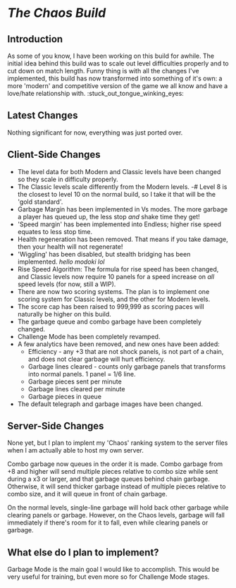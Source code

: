 # ***The Chaos Build***
## Introduction
As some of you know, I have been working on this build for awhile. The initial idea behind this build was to scale out level difficulties properly and to cut down on match length. Funny thing is with all the changes I've implemented, this build has now transformed into something of it's own: a more 'modern' and competitive version of the game we all know and have a love/hate relationship with. :stuck_out_tongue_winking_eyes:

## Latest Changes
Nothing significant for now, everything was just ported over.

## Client-Side Changes
- The level data for both Modern and Classic levels have been changed so they scale in difficulty properly.
- The Classic levels scale differently from the Modern levels.
-# Level 8 is the closest to level 10 on the normal build, so I take it that will be the 'gold standard'.
- Garbage Margin has been implemented in Vs modes. The more garbage a player has queued up, the less stop *and* shake time they get!
- 'Speed margin' has been implemented into Endless; higher rise speed equates to less stop time.
- Health regeneration has been removed. That means if you take damage, then your health will not regenerate!
- 'Wiggling' has been disabled, but stealth bridging has been implemented. *hello modoki lol*
- Rise Speed Algorithm: The formula for rise speed has been changed, and Classic levels now require 10 panels for a speed increase on *all* speed levels (for now, still a WIP).
- There are now two scoring systems. The plan is to implement one scoring system for Classic levels, and the other for Modern levels.
- The score cap has been raised to 999,999 as scoring paces will naturally be higher on this build.
- The garbage queue and combo garbage have been completely changed.
- Challenge Mode has been completely revamped.
- A few analytics have been removed, and new ones have been added:
    - Efficiency - any +3  that are not shock panels, is not part of a chain, and does not clear garbage will hurt efficiency.
    - Garbage lines cleared - counts only garbage panels that transforms into normal panels. 1 panel = 1/6 line.
    - Garbage pieces sent per minute
    - Garbage lines cleared per minute
    - Garbage pieces in queue
- The default telegraph and garbage images have been changed.

## Server-Side Changes
None yet, but I plan to implent my 'Chaos' ranking system to the server files when I am actually able to host my own server.

Combo garbage now queues in the order it is made. Combo garbage from +8 and higher will send multiple pieces relative to combo size while sent during a x3 or larger, and that garbage queues behind chain garbage.
Otherwise, it will send thicker garbage instead of multiple pieces relative to combo size, and it will queue in front of chain garbage.

On the normal levels, single-line garbage will hold back other garbage while clearing panels or garbage.  However, on the Chaos levels, garbage will fall immediately if there's room for it to fall, even while clearing panels or garbage.

## What else do I plan to implement?
Garbage Mode is the main goal I would like to accomplish. This would be very useful for training, but even more so for Challenge Mode stages.
